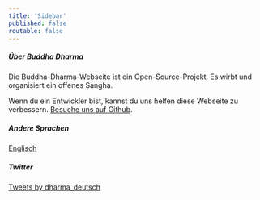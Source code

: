 ```yaml
---
title: 'Sidebar'
published: false
routable: false
---
```


##### Über Buddha Dharma
Die Buddha-Dharma-Webseite ist ein Open-Source-Projekt. Es wirbt und organisiert ein offenes Sangha. 

Wenn du ein Entwickler bist, kannst du uns helfen diese Webseite zu verbessern.
[Besuche uns auf Github](https://github.com/buddha-dharma).
##### Andere Sprachen
<a href="/en">Englisch</a>
##### Twitter
<a class="twitter-timeline" data-width="500" data-height="600" data-theme="light" href="https://twitter.com/dharma_deutsch?ref_src=twsrc%5Etfw">Tweets by dharma_deutsch</a> <script async src="//platform.twitter.com/widgets.js" charset="utf-8"></script>
